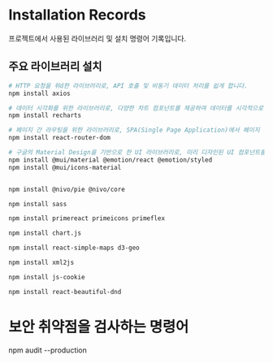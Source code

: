 # Installation Records

프로젝트에서 사용된 라이브러리 및 설치 명령어 기록입니다.

## 주요 라이브러리 설치

```bash
# HTTP 요청을 위d한 라이브러리로, API 호출 및 비동기 데이터 처리를 쉽게 합니다.
npm install axios

# 데이터 시각화를 위한 라이브러리로, 다양한 차트 컴포넌트를 제공하여 데이터를 시각적으로 표현할 수 있습니다.
npm install recharts

# 페이지 간 라우팅을 위한 라이브러리로, SPA(Single Page Application)에서 페이지 전환을 쉽게 구현할 수 있습니다.
npm install react-router-dom

# 구글의 Material Design을 기반으로 한 UI 라이브러리로, 미리 디자인된 UI 컴포넌트를 제공합니다.
npm install @mui/material @emotion/react @emotion/styled
npm install @mui/icons-material


npm install @nivo/pie @nivo/core

npm install sass

npm install primereact primeicons primeflex

npm install chart.js

npm install react-simple-maps d3-geo

npm install xml2js

npm install js-cookie

npm install react-beautiful-dnd

```

# 보안 취약점을 검사하는 명령어

npm audit --production
